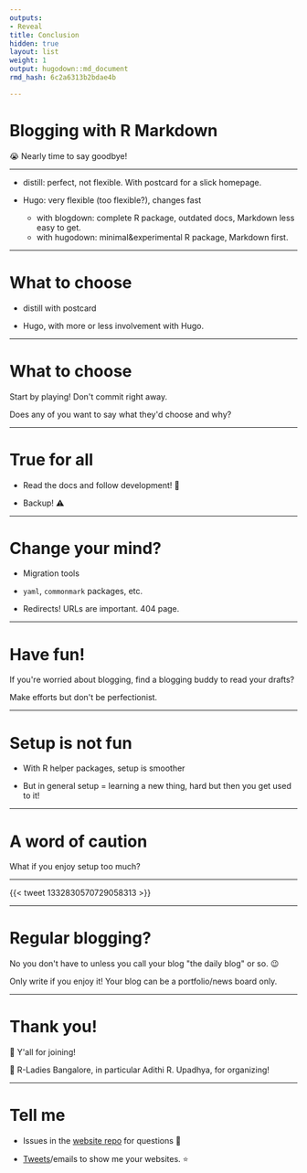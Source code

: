 ```yaml
---
outputs:
- Reveal
title: Conclusion
hidden: true
layout: list
weight: 1
output: hugodown::md_document
rmd_hash: 6c2a6313b2bdae4b

---
```


Blogging with R Markdown
========================

:sob: Nearly time to say goodbye!

------------------------------------------------------------------------

-   distill: perfect, not flexible. With postcard for a slick homepage.

-   Hugo: very flexible (too flexible?), changes fast

    -   with blogdown: complete R package, outdated docs, Markdown less easy to get.
    -   with hugodown: minimal&experimental R package, Markdown first.

------------------------------------------------------------------------

What to choose
==============

-   distill with postcard

-   Hugo, with more or less involvement with Hugo.

------------------------------------------------------------------------

What to choose
==============

Start by playing! Don't commit right away.

Does any of you want to say what they'd choose and why?

------------------------------------------------------------------------

True for all
============

-   Read the docs and follow development! :eyes:

-   Backup! :warning:

------------------------------------------------------------------------

Change your mind?
=================

-   Migration tools

-   `yaml`, `commonmark` packages, etc.

-   Redirects! URLs are important. 404 page.

------------------------------------------------------------------------

Have fun!
=========

If you're worried about blogging, find a blogging buddy to read your drafts?

Make efforts but don't be perfectionist.

------------------------------------------------------------------------

Setup is not fun
================

-   With R helper packages, setup is smoother

-   But in general setup = learning a new thing, hard but then you get used to it!

------------------------------------------------------------------------

A word of caution
=================

What if you enjoy setup too much?

------------------------------------------------------------------------

{{< tweet 1332830570729058313 >}}

------------------------------------------------------------------------

Regular blogging?
=================

No you don't have to unless you call your blog "the daily blog" or so. :wink:

Only write if you enjoy it! Your blog can be a portfolio/news board only.

------------------------------------------------------------------------

Thank you!
==========

:pray: Y'all for joining!

:pray: R-Ladies Bangalore, in particular Adithi R. Upadhya, for organizing!

------------------------------------------------------------------------

Tell me
=======

-   Issues in the [website repo](https://github.com/maelle/rladies-blr-rmd-blogging/issues) for questions :raising_hand:

-   [Tweets](https://twitter.com/ma_salmon)/emails to show me your websites. :star:

